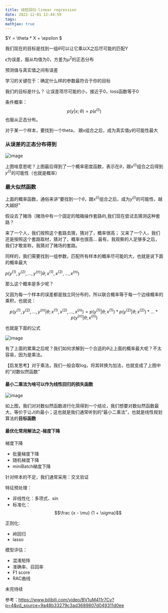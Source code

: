 ```yaml
---
title: 线性回归-linear regression
date: 2022-12-01 12:44:59
tags:
mathjax: true
---
```


$Y = \theta * X + \epsilon $

我们现在的目标是找到一组$\theta$可以让它乘以X之后尽可能的匹配Y

$\epsilon$为误差，服从均值为0，方差为$\mu^2$的正态分布

预测值与真实值之间有误差

学习的关键在于：确定什么样的参数最符合于你的目标

我们的目标是什么？ 让误差项尽可能的小，接近于0，loss函数等于0

条件概率：$$p(y|x;\theta) = p(\epsilon^{(i)}) $$ 也服从正态分布。

对于某一个样本，要找到一个theta， 跟x组合之后，成为真实值y的可能性最大

### 从误差的正态分布得到

![image](https://cdn.staticaly.com/gh/neowei1987/blog_assets@main/image.6a7a9c3m0ak0.jpg)

上图啥意思呢？上图最后得到了一个概率密度函数，表示在$\theta$，跟$x^{(i)}$组合之后得到$y^{(i)}$的可能性（也就是概率）

### 最大似然函数

上面的概率函数，通俗来讲“要找到一个$\theta$，跟$x^{(i)}$组合之后，成为$y^{(i)}$的可能性，越大越好”

假设去了赌场（赌场中有一个固定的暗箱操作套路$\theta$),我们现在尝试去猜测这种套路？

来了一个人，我们按照这个套路去猜，猜对了，概率很高；
又来了一个人，我们还是按照这个套路取材，猜对了，概率也很高...
最有，我观察的人足够多之后，我们才敢宣称，我猜对了赌场的套路。

同样的，我们需要找到一组参数，匹配所有样本的概率尽可能的大，也就是说下面的概率最大

$p(y^{(1)},y^{(2)},...,y^{(n)}|\theta;x^{(1)},x^{(2)},...,x^{(n)})$

那么这个概率是多少呢？

又因为每一个样本的误差都是独立同分布的，所以联合概率等于每一个边缘概率的乘积，也就说：

$$p(y^{(1)},y^{(2)},...,y^{(n)}|\theta;x^{(1)},x^{(2)},...,x^{(n)})=p(y^{(1)}|\theta;x^{(1)}) * p(y^{(2)}|\theta;x^{(2)}) * ... * p(y^{(n)}|\theta;x^{(n)})$$

也就是下面的公式

![image](https://cdn.staticaly.com/gh/neowei1987/blog_assets@main/image.2re3lgi8a8o0.jpg)

有了上面的累乘之后呢？我们如何求解到一个合适的$\theta$让上面的概率最大呢？不太容易，因为是乘法。

【启发思考】对于乘法，我们一般会取log，将其转换为加法，也就变成了上图中的“对数似然函数”

#### 最小二乘法为啥可以作为线性回归的损失函数

![image](https://cdn.staticaly.com/gh/neowei1987/blog_assets@main/image.6n95l5gksgs0.jpg)

如上图，我们对对数似然函数进行化简得到一个结论，我们想要对数似然函数最大，等价于让$J(\theta)$最小；这也就是我们通常听到的“最小二乘法”，也就是线性规划算法的**目标函数**

#### 最优化常用解法之-梯度下降

梯度下降

- 批量梯度下降
- 随机梯度下降
- miniBatch梯度下降

针对样本的不足，我们通常采用：交叉验证

特征预处理：

- 非线性化：多项式、sin
- 标准化：$$\frac {x - \mu} {1 + \sigma}$$

正则化:

- 岭回归
- lasso

模型评估：

- 混淆矩阵
- 准确率、召回率
- F1 score
- RAC曲线

未完待续

参考：https://www.bilibili.com/video/BV1uM411r7Cv?p=4&vd_source=9a48b33279c3ad3689807d049311d0ee
